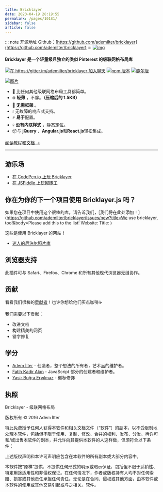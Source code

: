 ```yaml
---
title: Bricklayer
date: 2023-04-19 20:19:55
permalink: /pages/10181/
sidebar: false
article: false
---
```

::: note 开源地址
Github：[https://github.com/ademilter/bricklayer](https://github.com/ademilter/bricklayer)
:::
[![img](https://raw.githubusercontent.com/ademilter/bricklayer/master/logo.png)](https://raw.githubusercontent.com/ademilter/bricklayer/master/logo.png)

#### Bricklayer 是一个轻量级且独立的类似 Pinterest 的级联网格布局库

[![在 https://gitter.im/ademilter/bricklayer 加入聊天](https://camo.githubusercontent.com/b8321dab79108453f4b7004421f451f88a06ad40b3554e9bb4f868b5afd736d8/68747470733a2f2f6261646765732e6769747465722e696d2f6164656d696c7465722f627269636b6c617965722e737667)](https://gitter.im/ademilter/bricklayer?utm_source=badge&utm_medium=badge&utm_campaign=pr-badge&utm_content=badge) [![npm 版本](https://camo.githubusercontent.com/e5cda9b8e7728740f97713eb20354bb49a6793250721b1038d5cea855d7ae4aa/68747470733a2f2f62616467652e667572792e696f2f6a732f627269636b6c617965722e737667)](https://badge.fury.io/js/bricklayer) [![鲍尔版](https://camo.githubusercontent.com/d476bd3e926aad2fd4ae2cae44ec12cecbc0297e631ca4187a44f9d3a16d2223/68747470733a2f2f62616467652e667572792e696f2f626f2f627269636b6c617965722e737667)](https://badge.fury.io/bo/bricklayer)

[![图片](https://camo.githubusercontent.com/bafa47381fc5301d13b9e3477a64ecfd885d190bfff170e1206f54979cf948f0/68747470733a2f2f7261776769742e636f6d2f6164656d696c7465722f627269636b6c617965722f6d61737465722f6173736574732f73637265656e73686f742e676966)](http://ademilter.github.io/bricklayer)

- 💎 比任何其他级联网格布局工具都简单。
- ❄️ **轻薄** ，不胖。**（压缩后的 1.5KB）**
- 👷 **无需框架** 。
- 💧 无故障的响应式支持。
- ⚡ **易于**配置。
- 💀 **没有内联样式** ，静态定位。
- 📦与 **jQuery** 、**Angular.js**和**React.js**轻松集成。

[阅读教程和文档 →](https://github.com/ademilter/bricklayer/wiki/Quick-Start)

------

## 游乐场

- [在 CodePen.io 上玩 Bricklayer](http://codepen.io/f/pen/QNBwrO)
- [在 JSFiddle 上玩砌砖工](https://jsfiddle.net/fka/totn2yL0/)

## 你在为你的下一个项目使用 Bricklayer.js 吗？

如果您在项目中使用这个很棒的库，请告诉我们，[我们将在此处添加！](https://github.com/ademilter/bricklayer/issues/new?title=We use bricklayer, too!&body=Please add this to the list! Website:  Title:  )

这些是使用 Bricklayer 的网站！

- [迷人的尼泊尔照片库](http://www.fascinatingnepal.com/photo-gallery/)

## 浏览器支持

此插件可与 Safari、Firefox、Chrome 和所有其他现代浏览器无缝协作。

## 贡献

看看我们很棒的[贡献者](https://github.com/ademilter/bricklayer/graphs/contributors)！也许你想给他们买点咖啡☕️

我们需要以下贡献：

- 改进文档
- 构建精美的网页
- 错字修复

## 学分

- [Adem İlter](https://twitter.com/ademilter) - 创造者，整个想法的所有者，艺术品的维护者。
- [Fatih Kadir Akın](https://twitter.com/fkadev) - JavaScript 部分的创建者和维护者。
- [Yasir Buğra Eryılmaz](https://twitter.com/yasirbugra) - 徽标修饰

## 执照

Bricklayer - 级联网格布局

版权所有 © 2016 Adem İlter

特此免费授予任何人获得本软件和相关文档文件（“软件”）的副本，以不受限制地处理本软件，包括但不限于使用、复制、修改、合并的权利、发布、分发、再许可和/或出售本软件的副本，并允许向其提供本软件的人这样做，但须符合以下条件：

上述版权声明和本许可声明应包含在本软件的所有副本或大部分内容中。

本软件按“原样”提供，不提供任何形式的明示或暗示保证，包括但不限于适销性、特定用途适用性和非侵权保证。在任何情况下，作者或版权持有人均不对任何索赔、损害或其他责任承担任何责任，无论是在合同、侵权或其他方面，由本软件或本软件的使用或其他交易引起或与之相关。软件。